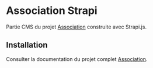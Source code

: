 # Association Strapi

Partie CMS du projet [Association](https://github.com/Magle-corp/Association) construite avec Strapi.js.



## Installation

Consulter la documentation du projet complet [Association](https://github.com/Magle-corp/Association).

